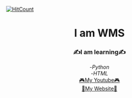 [![HitCount](https://hits.dwyl.com/WMSGaming/WMSGaming.svg?style=flat-square)](http://hits.dwyl.com/WMSGaming/WMSGaming)
<div align = "center">
    <h1>
    I am WMS
    </h1>
    <h3>&#9997;I am learning&#9997;</h3>
    -<em>Python</em><br/>
    -<em>HTML</em><br/>
    <a href="https://www.youtube.com/c/WMSGaming1/featured"target="_blank">&#127918;My Youtube&#127918;</a><br>
    <a href="https://wmsgaming.github.io/WMSsite/" target="_blank"> &#128225;My Website&#128225;</a>
    </div>
    
    
    
    
  
